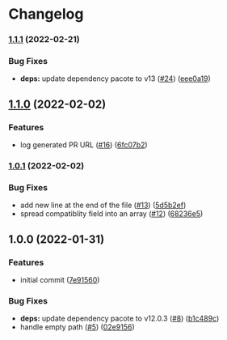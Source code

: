 # Changelog

### [1.1.1](https://github.com/netlify/submit-build-plugin-action/compare/v1.1.0...v1.1.1) (2022-02-21)


### Bug Fixes

* **deps:** update dependency pacote to v13 ([#24](https://github.com/netlify/submit-build-plugin-action/issues/24)) ([eee0a19](https://github.com/netlify/submit-build-plugin-action/commit/eee0a192d84f8a4a5b81eac46d52f284eeb7574e))

## [1.1.0](https://github.com/netlify/submit-build-plugin-action/compare/v1.0.1...v1.1.0) (2022-02-02)


### Features

* log generated PR URL ([#16](https://github.com/netlify/submit-build-plugin-action/issues/16)) ([6fc07b2](https://github.com/netlify/submit-build-plugin-action/commit/6fc07b2b06df385082ad7394cf7f02bc9b17b9b8))

### [1.0.1](https://github.com/netlify/submit-build-plugin-action/compare/v1.0.0...v1.0.1) (2022-02-02)


### Bug Fixes

* add new line at the end of the file ([#13](https://github.com/netlify/submit-build-plugin-action/issues/13)) ([5d5b2ef](https://github.com/netlify/submit-build-plugin-action/commit/5d5b2ef2124659c4564f8493bb226399346d7446))
* spread compatiblity field into an array ([#12](https://github.com/netlify/submit-build-plugin-action/issues/12)) ([68236e5](https://github.com/netlify/submit-build-plugin-action/commit/68236e583941249e5090302ed994df25b007874c))

## 1.0.0 (2022-01-31)


### Features

* initial commit ([7e91560](https://github.com/netlify/submit-build-plugin-action/commit/7e91560c7c2ba722dcb034df55b81fdc6290bbd7))


### Bug Fixes

* **deps:** update dependency pacote to v12.0.3 ([#8](https://github.com/netlify/submit-build-plugin-action/issues/8)) ([b1c489c](https://github.com/netlify/submit-build-plugin-action/commit/b1c489cb9ac428eff2b1a1070e0ad6a4239c1437))
* handle empty path ([#5](https://github.com/netlify/submit-build-plugin-action/issues/5)) ([02e9156](https://github.com/netlify/submit-build-plugin-action/commit/02e9156346e41d1f249106dad85c9664cac61b4a))
